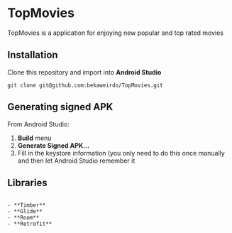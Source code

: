 # TopMovies
TopMovies is a application for enjoying new popular and top rated movies

## Installation

Clone this repository and import into **Android Studio**

```
git clone git@github.com:bekaweirdo/TopMovies.git
```

## Generating signed APK

From Android Studio:

1. **Build** menu
2. **Generate Signed APK...**
3. Fill in the keystore information (you only need to do this once manually and then let Android Studio remember it

## Libraries

```

- **Timber**
- **Glide**
- **Room**
- **Retrofit**

```

